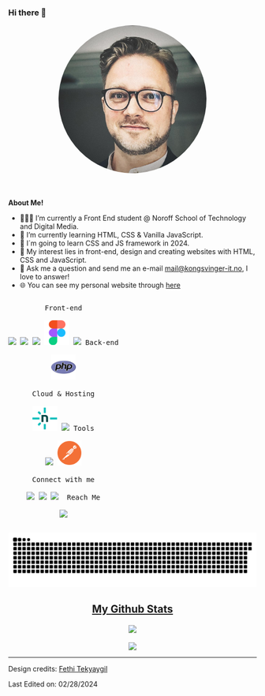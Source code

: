### Hi there 👋

<!--
**jonhavbra87/jonhavbra87** is a ✨ _special_ ✨ repository because its `README.md` (this file) appears on your GitHub profile.

Here are some ideas to get you started:

- 🔭 I’m currently working on ...
- 🌱 I’m currently learning ...
- 👯 I’m looking to collaborate on ...
- 🤔 I’m looking for help with ...
- 💬 Ask me about ...
- 📫 How to reach me: ...
- 😄 Pronouns: ...
- ⚡ Fun fact: ...
-->

<div align="center">
  <a href="https://portfolio.kongsvinger-it.no/">
    <img style="border-radius: 50%;" width="300px" src="/img/profile.jpg" alt="Profile Image">
  </a>
</div>

 <br>
 <br>

**About Me!**

- 👨🏽‍💻 I’m currently a Front End student @ Noroff School of Technology and Digital Media.
- 🌱 I’m currently learning HTML, CSS & Vanilla JavaScript.
- 🔭 I´m going to learn CSS and JS framework in 2024.
- 🤔 My interest lies in front-end, design and creating websites with HTML, CSS and JavaScript.
- 💬 Ask me a question and send me an e-mail [mail@kongsvinger-it.no](mailto:mail@kongsvinger-it.no), I love to answer!
- 🌐 You can see my personal website through [here](https://portfolio.kongsvinger-it.no/)

<p style="display: inline-block;" align="center" widht="80%">
  <kbd>
    <kbd>
        <kbd>Front-end</kbd>
        <br>
        <br>
        <img width="50px" src="https://cdn.jsdelivr.net/gh/devicons/devicon/icons/html5/html5-original.svg" /> 
        <img width="50px" src="https://cdn.jsdelivr.net/gh/devicons/devicon/icons/css3/css3-plain.svg" /> 
        <!-- <img width="50px" src="https://cdn.jsdelivr.net/gh/devicons/devicon/icons/bootstrap/bootstrap-plain.svg" />  -->
        <!-- <img width="50px" src="https://cdn.jsdelivr.net/gh/devicons/devicon/icons/angularjs/angularjs-plain.svg" /> -->
        <img width="50px" src="https://cdn.jsdelivr.net/gh/devicons/devicon/icons/javascript/javascript-original.svg" />
        <img width="50px" src="https://github.com/devicons/devicon/blob/master/icons/figma/figma-original.svg" />
        <img width="50px" src="https://camo.githubusercontent.com/d5de95dd0d27e74bfe80901cdea3688b2d4c82357c2a6466f6dd03c8fb2e7b56/68747470733a2f2f6564656e742e6769746875622e696f2f537570657254696e7949636f6e732f696d616765732f7376672f776f726470726573732e737667" />
        <!-- <img width="50px" src="https://cdn.jsdelivr.net/gh/devicons/devicon/icons/jquery/jquery-plain.svg" /> -->
    </kbd>
        <kbd>
        <kbd>Back-end</kbd>
        <br>
        <br>
        <img width="50px" src="https://github.com/devicons/devicon/blob/master/icons/php/php-original.svg" />
    </kbd>
    <br>
    <br>
    <kbd>
        <kbd>Cloud & Hosting</kbd>
        <br>
        <br>
        <img width="50px" src="https://github.com/devicons/devicon/blob/master/icons/netlify/netlify-original.svg" />
        <img width="50px" src="https://camo.githubusercontent.com/6859b81bad9211632c09ba0ba5aff3ce23d87f38bd199a05cfdd67b70d8ef58e/68747470733a2f2f6564656e742e6769746875622e696f2f537570657254696e7949636f6e732f696d616765732f7376672f6769746875622e737667" />
    </kbd>
    <kbd>
        <kbd>Tools</kbd>
        <br>
        <br>
        <img width="50px" src="https://cdn.jsdelivr.net/gh/devicons/devicon/icons/vscode/vscode-original.svg" />
        <img width="50px" src="https://github.com/devicons/devicon/blob/master/icons/postman/postman-original.svg" />
    </kbd>
    <br>
    <br>
    <kbd>
     <kbd>Connect with me</kbd>
    <br>
    <br>
    <img width="50px" src="https://camo.githubusercontent.com/6eeeae9698286e45eda5d2973026a896fd42fa7f4271bf31aa74e9557e82181a/68747470733a2f2f6564656e742e6769746875622e696f2f537570657254696e7949636f6e732f696d616765732f7376672f6c696e6b6564696e2e737667">
    <img width="50px" src="https://camo.githubusercontent.com/f66a24788a2818b82624c61c17c513d16ea14ac6c579dd1c2b3ffe5df8c6cc22/68747470733a2f2f6564656e742e6769746875622e696f2f537570657254696e7949636f6e732f696d616765732f7376672f646973636f72642e737667">
    <img width="50px" src="https://camo.githubusercontent.com/05bf51513179d5b864921ba868f4bf54d2d74054f8f293f4569d969409b60a69/68747470733a2f2f6564656e742e6769746875622e696f2f537570657254696e7949636f6e732f696d616765732f7376672f66616365626f6f6b2e737667">
    <img width="50px" src="">
    </kbd>
        <kbd>
        <kbd>Reach Me</kbd>
        <br>
        <br>
        <a href="mail@kongsvinger-it.no"><img width="50px" src="https://camo.githubusercontent.com/e626c5e6524798b6b31cb05eddba0fb781bd2f920f11fa3261692e61db288696/68747470733a2f2f6564656e742e6769746875622e696f2f537570657254696e7949636f6e732f696d616765732f7376672f6f75746c6f6f6b2e737667" /></a>
    </kbd>
    </kbd>
</p>

![snake gif](https://github.com/TekyaygilFethi/TekyaygilFethi/blob/output/github-contribution-grid-snake.svg)

<h2 align="center"><u>My Github Stats</u></h2>
<p align="center">
<img align="center" src="https://github-readme-stats.vercel.app/api/top-langs/?username=jonhavbra87&layout=compact&theme=github_dark&langs_count=10&exclude_repo=kasweb">	
<br>
<br>
<img align="center" src="https://github-readme-streak-stats.herokuapp.com/?user=jonhavbra87&theme=holi-theme">
</p>

---

Design credits: [Fethi Tekyaygil](https://github.com/TekyaygilFethi)

Last Edited on: 02/28/2024
